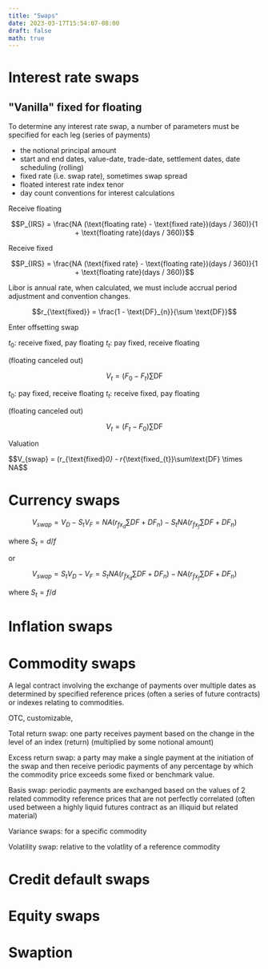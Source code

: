 ```yaml
---
title: "Swaps"
date: 2023-03-17T15:54:07-08:00
draft: false
math: true
---
```


# Interest rate swaps

## "Vanilla" fixed for floating
To determine any interest rate swap, a number of parameters must be specified for each leg (series of payments)

- the notional principal amount
- start and end dates, value-date, trade-date,  settlement dates, date scheduling (rolling)
- fixed rate (i.e. swap rate), sometimes swap spread
- floated interest rate index tenor
- day count conventions for interest calculations

Receive floating

$$P_{IRS} = \frac{NA (\text{floating rate} - \text{fixed rate})(days / 360)}{1 + \text{floating rate}(days / 360)}$$

Receive fixed

$$P_{IRS} = \frac{NA (\text{fixed rate} - \text{floating rate})(days / 360)}{1 + \text{floating rate}(days / 360)}$$

Libor is annual rate, when calculated, we must include accrual period adjustment and convention changes.

$$r_{\text{fixed}} = \frac{1 - \text{DF}_{n}}{\sum \text{DF}}$$

Enter offsetting swap

$t_{0}$: receive fixed, pay floating
$t_{t}$: pay fixed, receive floating

(floating canceled out)

$$V_{t} = (F_{0} - F_{t}) \sum \text{DF}$$

$t_{0}$: pay fixed, receive floating
$t_{t}$: receive fixed, pay floating

(floating canceled out)

$$V_{t} = (F_{t} - F_{0}) \sum \text{DF}$$

Valuation

$$V_{swap} = (r_{\text{fixed}_0} - r_{\text{fixed_{t}}\sum\text{DF} \times NA$$

# Currency swaps

$$V_{swap} = V_{D} - S_{t} V_{F} = NA(r_{fx_d} \sum DF + DF_{n}) - S_{t}NA(r_{fx_f} \sum DF + DF_{n})$$

where $S_{t} = d/f$

or 

$$V_{swap} = S_{t} V_{D} - V_{F} = S_{t}NA(r_{fx_d} \sum DF + DF_{n}) - NA(r_{fx_f} \sum DF + DF_{n})$$

where $S_{t} = f/d$

# Inflation swaps

# Commodity swaps

A legal contract involving the exchange of payments over multiple dates as determined by specified reference prices (often a series of future contracts) or indexes relating to commodities.

OTC, customizable,

Total return swap: one party receives payment based on the change in the level of an index (return) (multiplied by some notional amount)

Excess return swap: a party may make a single payment at the initiation of the swap and then receive periodic payments of any percentage by which the commodity price exceeds some fixed or benchmark value.

Basis swap: periodic payments are exchanged based on the values of 2 related commodity reference prices that are not perfectly correlated (often used between a highly liquid futures contract as an illiquid but related material)

Variance swaps: for a specific commodity

Volatility swap: relative to the volatlity of a reference commodity

# Credit default swaps



# Equity swaps
# Swaption